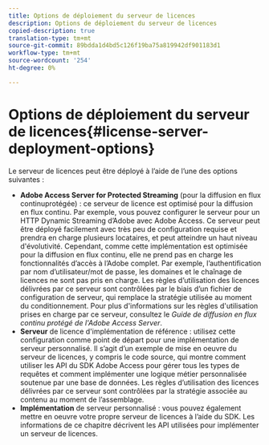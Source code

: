 ```yaml
---
title: Options de déploiement du serveur de licences
description: Options de déploiement du serveur de licences
copied-description: true
translation-type: tm+mt
source-git-commit: 89bdda1d4bd5c126f19ba75a819942df901183d1
workflow-type: tm+mt
source-wordcount: '254'
ht-degree: 0%

---
```



# Options de déploiement du serveur de licences{#license-server-deployment-options}

Le serveur de licences peut être déployé à l’aide de l’une des options suivantes :

* **Adobe Access Server for Protected Streaming**  (pour la diffusion en flux continuprotégée) : ce serveur de licence est optimisé pour la diffusion en flux continu. Par exemple, vous pouvez configurer le serveur pour un HTTP Dynamic Streaming d’Adobe avec Adobe Access. Ce serveur peut être déployé facilement avec très peu de configuration requise et prendra en charge plusieurs locataires, et peut atteindre un haut niveau d&#39;évolutivité. Cependant, comme cette implémentation est optimisée pour la diffusion en flux continu, elle ne prend pas en charge les fonctionnalités d’accès à l’Adobe complet. Par exemple, l’authentification par nom d’utilisateur/mot de passe, les domaines et le chaînage de licences ne sont pas pris en charge. Les règles d’utilisation des licences délivrées par ce serveur sont contrôlées par le biais d’un fichier de configuration de serveur, qui remplace la stratégie utilisée au moment du conditionnement. Pour plus d&#39;informations sur les règles d&#39;utilisation prises en charge par ce serveur, consultez le *Guide de diffusion en flux continu protégé de l&#39;Adobe Access Server*.
* **Serveur**  de licence d&#39;implémentation de référence : utilisez cette configuration comme point de départ pour une implémentation de serveur personnalisé. Il s’agit d’un exemple de mise en oeuvre du serveur de licences, y compris le code source, qui montre comment utiliser les API du SDK Adobe Access pour gérer tous les types de requêtes et comment implémenter une logique métier personnalisée soutenue par une base de données. Les règles d’utilisation des licences délivrées par ce serveur sont contrôlées par la stratégie associée au contenu au moment de l’assemblage.
* **Implémentation**  de serveur personnalisé : vous pouvez également mettre en oeuvre votre propre serveur de licences à l’aide du SDK. Les informations de ce chapitre décrivent les API utilisées pour implémenter un serveur de licences.

